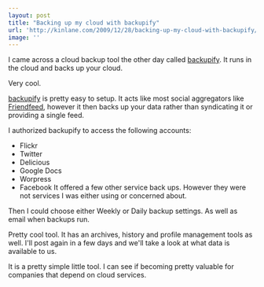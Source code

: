 ```yaml
---
layout: post
title: "Backing up my cloud with backupify"
url: 'http://kinlane.com/2009/12/28/backing-up-my-cloud-with-backupify/'
image: ''
---
```


I came across a cloud backup tool the other day called [backupify][1]. It runs in the cloud and backs up your cloud.

Very cool.

[backupify][2] is pretty easy to setup. It acts like most social aggregators like [Friendfeed][3], however it then backs up your data rather than syndicating it or providing a single feed.

I authorized backupify to access the following accounts:

  * Flickr
  * Twitter
  * Delicious
  * Google Docs
  * Worpress
  * Facebook
It offered a few other service back ups. However they were not services I was either using or concerned about.

Then I could choose either Weekly or Daily backup settings. As well as email when backups run.

Pretty cool tool. It has an archives, history and profile management tools as well. I'll post again in a few days and we'll take a look at what data is available to us.

It is a pretty simple little tool. I can see if becoming pretty valuable for companies that depend on cloud services.

   [1]: http://www.backupify.com
   [2]: http://www.backupify.com/
   [3]: http://www.friendfeed.com
